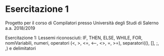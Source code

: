 # Esercitazione 1

Progetto per il corso di Compilatori presso Università degli Studi di Salerno a.a. 2018/2019 

Esercitazione 1:
Lessemi riconosciuti: IF, THEN, ELSE, WHILE, FOR, nomiVariabili, numeri, operatori (<, >, <=, <--, <>, =, >=),
separatori((), [], ;, ,) e delimitatori
